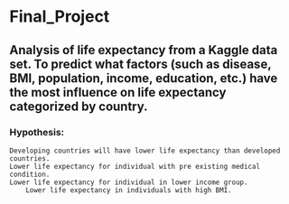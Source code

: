 # Final_Project

## Analysis of life expectancy from a Kaggle data set. To predict what factors (such as disease, BMI, population, income, education, etc.) have the most influence on life expectancy categorized by country.
	
### Hypothesis: 
	Developing countries will have lower life expectancy than developed countries. 
	Lower life expectancy for individual with pre existing medical condition.
	Lower life expectancy for individual in lower income group.
        Lower life expectancy in individuals with high BMI.
